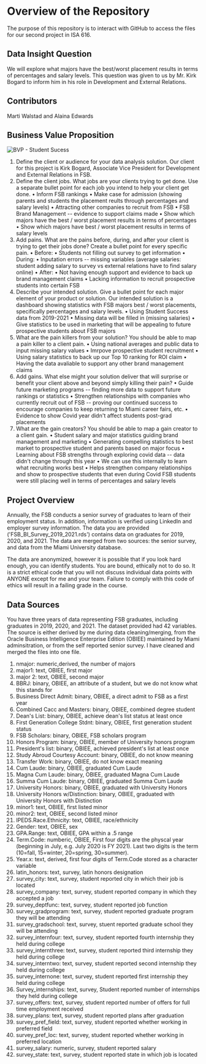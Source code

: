 # Overview of the Repository

The purpose of this repository is to interact with GitHub to access the files for our second project in ISA 616. 

## Data Insight Question
We will explore what majors have the best/worst placement results in terms of percentages and salary levels. This question was given to us by Mr. Kirk Bogard to inform him in his role in Development and External Relations.

## Contributors
Marti Walstad and Alaina Edwards

## Business Value Proposition

![BVP - Student Sucess](https://github.com/alainaledwards/ISA616-Project2-Group11/assets/146125942/55de55b1-3225-4caa-b900-76ae07b2981d)

1. Define the client or audience for your data analysis solution.
  Our client for this project is Kirk Bogard, Associate Vice President for Development and External Relations in FSB.
2. Define the client jobs.  What jobs are your clients trying to get done.  Use a separate bullet point for each job you intend to help your client get done.
  • Inform FSB rankings
  • Make case for admission (showing parents and students the placement reults through percentages and salary levels)
  • Attracting other companies to recruit from FSB
  • FSB Brand Management -- evidence to support claims made
  • Show which majors have the best / worst placement results in terms of percentages
  • Show which majors have best / worst placement results in terms of salary levels
3. Add pains.  What are the pains before, during, and after your client is trying to get their jobs done?  Create a bullet point for every specific pain.
  • Before:
      • Students not filling out survey to get information
  • During:
      • Inputation errors -- missing variables (average salaries: student adding salary to survey vs external relations have to find salary online)
  • After:
      • Not having enough support and evidence to back up brand management claims
      • Lacking information to recruit prospective students into certain FSB
4. Describe your intended solution.  Give a bullet point for each major element of your product or solution.
  Our intended solution is a dashboard showing statistics with FSB majors best / worst placements, specifically percentages and salary levels.
  • Using Student Success data from 2019-2021
  • Missing data will be filled in (missing salaries)
  • Give statistics to be used in marketing that will be appealing to future prospective students about FSB majors
5. What are the pain killers from your solution? You should be able to map a pain killer to a client pain.
  • Using national averages and public data to input missing salary values
  • Imrpove prospective student recruitment
  • Using salary statistics to back up our Top 10 ranking for ROI claim
  • Having the data avaliable to support any other brand management claims
6. Add gains.  What else might your solution deliver that will surprise or benefit your client above and beyond simply killing their pain?
  • Guide future marketing programs -- finding more data to support future rankings or statistics
  • Strengthen relationships with companies who currently recruit out of FSB -- proving our continued success to encourage companies to keep returning to Miami career fairs, etc.
  • Evidence to show Covid year didn't affect students post-grad placements
7. What are the gain creators?   You should be able to map a gain creator to a client gain.
  • Student salary and major statistics guiding brand management and marketing 
  • Generating compelling statistics to best market to prospective student and parents based on major focus
  • Learning about FSB strengths through exploring covid data -- data didn't change through this year
    • We can use this internally to learn what recruiting works best
    • Helps strengthen company relationships and show to prospective students that even during Covid FSB students were still placing well in terms of percentages and salary levels
## Project Overview

Annually, the FSB conducts a senior survey of graduates to learn of their employment status.  In addition, information is verified using LinkedIn and employer survey information.  The data you are provided ('FSB_BI_Survey_2019_2021.rds') contains data on graduates for 2019, 2020, and 2021.  The data are merged from two sources:  the senior survey, and data from the Miami University database.  

The data are anonymized, however it is possible that if you look hard enough, you can identify students.  You are bound, ethically not to do so.  It is a strict ethical code that you will not discuss individual data points with ANYONE except for me and your team.  Failure to comply with this code of ethics will result in a failing grade in the course.  

## Data Sources

You have three years of data representing FSB graduates, including graduates in 2019, 2020, and 2021.  The dataset provided had 42 variables.  The source is either derived by me during data cleaning/merging, from the Oracle Business Intelligence Enterprise Edition (OBIEE) maintained by Miami adminsitration, or from the self reported senior survey.  I have cleaned and merged the files into one file.  

1.  nmajor: numeric,derived, the number of majors 
2.  major1: text, OBIEE, first major
3.  major 2: text, OBIEE, second major
4.  BBRJ: binary, OBIEE, an attribute of a student, but we do not know what this stands for
5.  Business Direct Admit: binary, OBIEE, a direct admit to FSB as a first year
6.  Combined Cacc and Masters: binary, OBIEE, combined degree student
7.  Dean's List: binary, OBIEE, achieve dean's list status at least once
8.  First Generation College Stdnt: binary, OBIEE, first generation student status
9.  FSB Scholars: binary, OBIEE, FSB scholars program
10.  Honors Program: binary, OBIEE, member of University honors program
11.  President's list: binary, OBIEE, achieved president's list at least once
12.  Study Abroud Courtesy Account: binary, OBIEE, do not know meaning
13.  Transfer Work: binary, OBIEE, do not know exact meaning
14.  Cum Laude: binary, OBIEE, graduated Cum Laude
15.  Magna Cum Laude: binary, OBIEE, graduated Magna Cum Laude
16.  Summa Cum Laude: binary, OBIEE, graduated Summa Cum Laude
17.  University Honors: binary, OBIEE, graduated with University Honors
18.  University Honors w/Distinction: binary, OBIEE, graduated with University Honors with Distinction
19.  minor1: text, OBIEE, first listed minor
20.  minor2: text, OBIEE, second listed minor
21.  IPEDS.Race.Ethnicity: text, OBIEE, race/ethnicity
22.  Gender: text, OBIEE, sex
23.  GPA.Range: text, OBIEE, GPA within a .5 range
24.  Term.Code: numberic, OBIEE, First four digits are the physcal year (beginning in July, e.g. July 2020 is FY 2021).  Last two digits is the term (10=fall, 15=winter, 20=spring, 30=summer).
25.  Year.x: text, derived, first four digits of Term.Code stored as a character variable
26.  latin_honors: text, survey, latin honors designation
27.  survey_city: text, survey, student reported city in which their job is located
28.  survey_company: text, survey, student reported company in which they accepted a job
29.  survey_deptfunc: text, survey, student reported job function
30.  survey_gradprogram: text, survey, student reported graduate program they will be attending
31.  survey_gradschool: text, survey, stuent reported graduate school they will be attending
32.  survey_internfour: text, survey, student reported fourth internship they held during college
33.  survey_internthree: text, survey, student reported third internship they held during college
34.  survey_interntwo: text, survey, student reported second internship they held during college
35.  survey_internone: text, survey, student reported first internship they held during college
36.  Survey_internships: text, survey, Student reported number of internships they held during college
37.  survey_offers: text, survey, student reported number of offers for full time employment received
38.  survey_plans: text, survey, student reported plans after graduation
39.  survey_pref_field: text, survey, student reported whether working in preferred field
40.  survey_pref_loc: text, survey, student reported whether working in preferred location
41.  survey_salary: numeric, survey, student reported salary
42.  survey_state: text, survey, student reported state in which job is located
